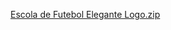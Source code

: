 [Escola de Futebol Elegante Logo.zip](https://github.com/sallesne/site-barbie/files/15293407/Escola.de.Futebol.Elegante.Logo.zip)
  

